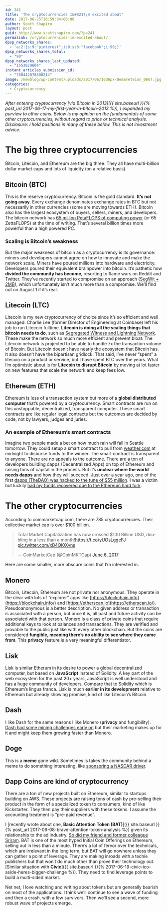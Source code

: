 ```yaml
---
id: 241
title: 'The cryptocurrencies I&#8217;m excited about'
date: 2017-06-25T10:59:04+00:00
author: Scott Shapiro
layout: post
guid: http://www.scottshapiro.com/?p=241
permalink: /cryptocurrencies-im-excited-about/
dpsp_networks_shares:
  - 'a:2:{s:9:"pinterest";i:0;s:8:"facebook";i:90;}'
dpsp_networks_shares_total:
  - "90"
dpsp_networks_shares_last_updated:
  - "1553829604"
instant_articles_submission_id:
  - "780442078800214"
image: /newblog/wp-content/uploads/2017/06/1036px-Demareteion_0667.jpg
categories:
  - Cryptocurrency
---
```

_After entering cryptocurrency [via Bitcoin in 2013]({{ site.baseurl }}{% post_url 2017-06-17-my-first-year-in-bitcoin-2013 %}), I expanded my purview to other coins. Below is my opinion on the fundamentals of some other cryptocurrencies, without regard to price or technical analysis. Disclosure: I hold positions in many of these below. This is not investment advice._

# The big three cryptocurrencies

Bitcoin, Litecoin, and Ethereum are the big three. They all have multi-billion dollar market caps and lots of liquidity (on a relative basis).

## **Bitcoin (BTC)**

This is the reserve cryptocurrency. Bitcoin is the gold standard. **It&#8217;s not going away**. Every exchange denominates exchange rates in BTC but not necessarily in other currencies (some are moving towards ETH). Bitcoin also has the largest ecosystem of buyers, sellers, miners, and developers. The bitcoin network has [65 million PetaFLOPS of computing power](https://bitcoincharts.com/bitcoin/) (or 65 ZettaFLOPS) at the time of writing. That&#8217;s several billion times more powerful than a high powered PC.

### Scaling is Bitcoin&#8217;s weakness

But the major weakness of bitcoin as a cryptocurrency is its governance: miners and developers cannot agree on how to innovate and make the network scale. Miners have poured millions into hardware and electricity. Developers poured their equivalent brainpower into bitcoin. It&#8217;s pathetic how **divided the community has become**, resorting to flame wars on Reddit and Twitter. They&#8217;ve recently started to compromise on an approach ([SegWit + 2MB](https://www.cryptocoinsnews.com/bitcoin-scaling-agreement-officially-met-segwit-2mb-hard-fork/)), which unfortunately isn&#8217;t much more than a compromise. We&#8217;ll find out on August 1 if it&#8217;s real.

## **Litecoin (LTC)**

Litecoin is my new cryptocurrency of choice since it&#8217;s so efficient and well managed. Charlie Lee (former Director of Engineering at Coinbase) left his job to run Litecoin fulltime. **Litecoin is doing all the scaling things that bitcoin needs to do**, such as [Segregated Witness and Lightning Network](https://t.co/lGOzDCxSrd). These make the network so much more efficient and prevent bloat. The Litecoin network is projected to be able to handle 7x the transaction volume of Bitcoin. But Litecoin doesn&#8217;t have nearly the ecosystem that Bitcoin has. It also doesn&#8217;t have the bipartisan gridlock. That said, I&#8217;ve never “spent” a litecoin on a product or service, but I have spent BTC over the years. What I&#8217;m optimistic about is for **Litecoin to disrupt Bitcoin** by moving at lot faster on new features that scale the network and keep fees low.

## **Ethereum (ETH)**

Ethereum is less of a transaction system but more of a **global distributed computer** that&#8217;s powered by a cryptocurrency. Smart contracts are run on this unstoppable, decentralized, transparent computer. These smart contracts are like regular legal contracts but the outcomes are decided by code, not by lawyers, judges and juries.

### An example of Ethereum&#8217;s smart contracts

Imagine two people made a bet on how much rain will fall in Seattle tomorrow. They could setup a smart contract to pull from [weather.com](http://weather.com/) at midnight to disburse funds to the winner. The smart contract is transparent to anyone. There are no appeals to the outcome. There are a ton of developers building dapps (Decentralized Apps) on top of Ethereum and raising tons of capital in the process. But it&#8217;s **unclear where the world needs dapps** and how they will succeed. Just over a year ago, one of the first [dapps (TheDAO) was hacked to the tune of $55 million](https://www.wired.com/2016/06/50-million-hack-just-showed-dao-human/). I was a victim but luckily [had my funds recovered due to the Ethereum hard fork](http://www.coindesk.com/ethereum-executes-blockchain-hard-fork-return-dao-investor-funds/).

# The other cryptocurrencies

According to coinmarketcap.com, there are 785 cryptocurrencies. Their collective market cap is over $100 billion.

<blockquote class="twitter-tweet" data-lang="en">
  <p lang="en" dir="ltr">
    Total Market Capitalization has now crossed $100 Billion USD, doubling in a less than a month!<a href="https://t.co/yUOsLggeFJ">https://t.co/yUOsLggeFJ</a> <a href="https://t.co/xB4QI0Xvns">pic.twitter.com/xB4QI0Xvns</a>
  </p>
  
  <p>
    &mdash; CoinMarketCap (@CoinMKTCap) <a href="https://twitter.com/CoinMKTCap/status/872115714274054145">June 6, 2017</a>
  </p>
</blockquote>



Here are some smaller, more obscure coins that I&#8217;m interested in.

## **Monero**

Bitcoin, Litecoin, Ethereum are not private nor anonymous. They operate in the clear with lots of “explorer” apps like [https://blockchain.info](https://blockchain.info/) and [https://etherscan.io](https://etherscan.io/). Pseudoanonymous is a better description. No given address or transaction is associated with a person, but once it is, all past and future activity can be associated with that person. Monero is a class of private coins that require additional keys to look at balances and transactions. They are verified and provable to the public just like with every other blockchain. But the coins are considered **fungible, meaning there&#8217;s no ability to see where they came from**. This **privacy** feature is a very meaningful differentiator.

## **Lisk**

Lisk is similar Etherum in its desire to power a global decentralized computer, but based on **JavaScript** instead of Solidity. A key part of the web ecosystem for the past 20+ years, JavaScript is well understood and has a huge community of developers. Compare that to Solidity which is Ethereum&#8217;s lingua franca. Lisk is much **earlier in its development** relative to Ethereum but already showing promise, kind of like Litecoin&#8217;s Bitcoin.

## **Dash**

I like Dash for the same reasons I like Monero (**privacy** and fungibility). [Dash had some mining challenges early on](https://dashpay.atlassian.net/wiki/display/OC/Dash+Instamine+Issue+Clarification) but their marketing makes up for it and might keep them growing faster than Monero.

## **Doge**

This is a **meme** gone wild. Sometimes is takes the community behind a meme to do something interesting, like [sponsoring a NASCAR driver](http://www.nascar.com/en_us/news-media/articles/2014/5/22/josh-wise-dogecoin-sponsorship-talladega-sprint-fan-vote.html).

## **Dapp Coins** are kind of cryptocurrency

There are a ton of new projects built on Ethereum, similar to startups building on AWS. These projects are raising tons of cash by pre-selling their product in the form of a specialized token to consumers, kind of like Kickstarter. They then pay their suppliers with these tokens. I assume the accounting treatment is “pre-paid revenue”.

I [recently wrote about one, **Basic Attention Token (BAT)**]({{ site.baseurl }}{% post_url 2017-06-08-brave-attention-token-analysis %}) given its relationship to the ad industry. [So did my friend and former colleague Sriram](http://sriramk.com/bat-ads). BAT is one of the most hyped Initial Coin Offerings on Ethereum, selling out in less than a minute. There&#8217;s a lot of fervor over the technicals, which are irrelevant in the long term, but BAT will go nowhere unless they can gather a point of leverage. They are making inroads with a techie publishers but that won&#8217;t do much other than prove their technology out. [Similar situation with **Civic**]({{ site.baseurl }}{% 2017-06-19-civic-ico-aside-heres-bigger-challenge %}). They need to find leverage points to build a multi-sided market.

Net net, I love watching and writing about tokens but am generally bearish on most of the applications. I think we&#8217;ll continue to see a wave of funding and then a crash, with a few survivors. Then we&#8217;ll see a second, more robust wave of projects emerge.
